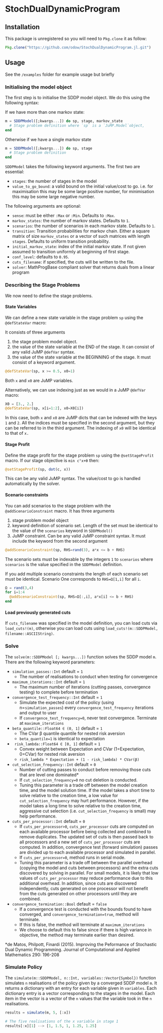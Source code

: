 # StochDualDynamicProgram

<!-- [![Build Status](https://travis-ci.org/odow/StochDualDynamicProgram.jl.svg?branch=master)](https://travis-ci.org/odow/StochDualDynamicProgram.jl)
[![Build status](https://ci.appveyor.com/api/projects/status/t32f352w4ngxappk/branch/master?svg=true)](https://ci.appveyor.com/project/odow/stochdualdynamicprogram-jl/branch/master)
[![codecov.io](https://codecov.io/github/odow/StochDualDynamicProgram.jl/coverage.svg?branch=master)](https://codecov.io/github/odow/StochDualDynamicProgram.jl?branch=master) -->

## Installation
This package is unregistered so you will need to `Pkg.clone` it as follow:
```julia
Pkg.clone("https://github.com/odow/StochDualDynamicProgram.jl.git")
```

## Usage
See the `/examples` folder for example usage but briefly

### Initialising the model object
The first step is to initialise the SDDP model object. We do this using the following syntax:

If we have more than one markov state:
```julia
m = SDDPModel([;kwargs...]) do sp, stage, markov_state
  # Stage problem definition where `sp` is a `JuMP.Model`object,
end
```


Otherwise if we have a single markov state
```julia
m = SDDPModel([;kwargs...]) do sp, stage
  # Stage problem definition
end
```

`SDDPModel` takes the following keyword arguments. The first two are essential:
+ `stages`: the number of stages in the model
+ `value_to_go_bound`: a valid bound on the initial value/cost to go. i.e. for maximisation this may be some large positive number, for minimisation this may be some large negative number.

The following arguments are optional:
- `sense`: must be either `:Max` or `:Min`. Defaults to `:Max`.
- `markov_states`: the number of markov states. Defaults to `1`.
- `scenarios`: the number of scenarios in each markov state. Defaults to `1`.
- `transition`: Transition probabilities for markov chain. Either a square matrix of size `markov_states` or a vector of such matrices with length `stages`. Defaults to uniform transition probability.
- `initial_markov_state`: index of the initial markov state. If not given assumed to transition uniformly at beginning of first stage.
- `conf_level`: defaults to `0.95`.
- `cuts_filename`: if specified, the cuts will be written to the file.
- `solver`: MathProgBase compliant solver that returns duals from a linear program

### Describing the Stage Problems
We now need to define the stage problems.

#### State Variables
We can define a new state variable in the stage problem `sp` using the `@defStateVar` macro:

It consists of three arguments

1. the stage problem model object.
2. the value of the state variable at the END of the stage. It can consist of any valid JuMP `@defVar` syntax.
3. the value of the state variable at the BEGINNING of the stage. It must consist of a keyword argument.

```julia
@defStateVar(sp, x >= 0.5, x0=1)
```
Both `x` and `x0` are JuMP variables.

Alternatively, we can use indexing just as we would in a JuMP `@defVar` macro:
```julia
X0 = [3., 2.]
@defStateVar(sp, x[i=1:2], x0=X0[i])
```
In this case, both `x` and `x0` are JuMP dicts that can be indexed with the keys `1` and `2`.
All the indices must be specified in the second argument, but they can be referred to in the third argument. The indexing of `x0` will be identical to that of `x.`

#### Stage Profit
Define the stage profit for the stage problem `sp` using the `@setStageProfit` macro. If our stage objective is `min cᵀx+θ` then:
```julia
@setStageProfit(sp, dot(c, x))
```
This can be any valid JuMP syntax. The value/cost to go is handled automatically by the solver.

#### Scenario constraints
You can add scenarios to the stage problem with the `@addScenarioConstraint` macro. It has three arguments
1. stage problem model object
2. keyword definition of scenario set. Length of the set must be identical to the value of the `scenarios` keyword in `SDDPModel()`
3. JuMP constraint. Can be any valid JuMP constraint syntax. It must include the keyword from the second argument

```julia
@addScenarioConstraint(sp, RHS=rand(3), a*x <= b + RHS)
```
The scenario sets must be indexable by the integers `1` to `scenarios` where `scenarios` is the value specified in the `SDDPModel` definition.

If you add multiple scenario constraints the length of each scenario set must be identical. Scenario One corresponds to `RHS=Ω[1,i]` for all `i`.

```julia
Ω = rand(3,4)
for i=1:4
  @addScenarioConstraint(sp, RHS=Ω[:,i], a*x[i] <= b + RHS)
end
```

#### Load previously generated cuts
If `cuts_filename` was specified in the model definition, you can load cuts via `load_cuts!(m)`, otherwise you can load cuts using `load_cuts!(m::SDDPModel, filename::ASCIIString)`.

### Solve
The `solve(m::SDDPModel [; kwargs...])` function solves the SDDP model `m`. There are the following keyword parameters:
- `simulation_passes::Int` default = `1`
  - The number of realisations to conduct when testing for convergence
- `maximum_iterations::Int` default = `1`
  - The maximum number of iterations (cutting passes, convergence testing) to complete before termination
- `convergence_test_frequency::Int` default = `1`
  - Simulate the expected cost of the policy (using n=`simulation_passes`) every `convergence_test_frequency` iterations and output to user
  - If `convergence_test_frequency=0`, never test convergence. Terminate at `maximum_iterations`
- `beta_quantile::Float64 ∈ (0, 1]` default = `1`
  - The CVar β quantile quantile for nested risk aversion
  - `beta_quantile=1` is identical to expectation
- ` risk_lambda::Float64 ∈ [0, 1]` default = `1`
  - Convex weight between Expectation and CVar (1=Expectation, 0=CVar) for nested risk aversion
  - `risk_lambda * Expectation + (1 - risk_lambda) * CVar(β)`
- `cut_selection_frequency::Int` default = `0`
  - Number of cutting passes to conduct before removing those cuts that are level one dominated*
  - If `cut_selection_frequency=0` no cut deletion is conducted.
  - Tuning this parameter is a trade off between the model creation time, and the model solution time. If the model takes a short time to solve relative to the creation time, a low value for `cut_selection_frequency` may hurt performance. However, if the model takes a long time to solve relative to the creation time, aggressive cut selection (i.e.  `cut_selection_frequency` is small) may help performance.
- `cuts_per_processor::Int` default = `0`
  - If `cuts_per_processor>0`, `cuts_per_processor` cuts are computed on each available processor before being collected and combined to remove duplicates. The updated set of cuts is then passed back to all processors and a new set of `cuts_per_processor` cuts are computed. In addition, convergence test (forward simulation) passes are divided up to each available processor and simulated in parallel.
  - If `cuts_per_processor=0`, method runs in serial mode.
  - Tuning this parameter is a trade off between the parallel overhead (copying the model and cuts between processors) and the extra cuts discovered by solving in parallel. For small models, it is likely that low values of `cuts_per_processor` may reduce performance due to this additional overhead. In addition, since cuts are discovered independently, cuts generated on one processor will not benefit from the cuts generated on other processors until they are combined.
- `convergence_termination::Bool` default = `false`
  - If a convergence test is conducted with the bounds found to have converged, and `convergence_termination=true`, method will terminate.
  - If this is false, the method will terminate at `maximum_iterations`
  - We choose to default this to false since if there is high variance in objective, the method may terminate earlier than desired.

\*de Matos, Philpott, Finardi (2015). Improving the Peformance of Stochastic Dual Dynamic Programming. Journal of Computational and Applied Mathematics 290: 196-208

### Simulate Policy
The `simulate(m::SDDPModel, n::Int, variables::Vector{Symbol})` function simulates `n` realisations of the policy given by a converged SDDP model `m`. It returns a dictionary with an entry for each variable given in `variables`. Each dictionary entry is a vector corresponding to the stages in the model. Each item in the vector is a vector of the `n` values that the variable took in the `n` realisations.

```julia
results = simulate(m, 5, [:x])

# The five realisations of the x variable in stage 1
results[:x][1] --> [1, 1.5, 1, 1.25, 1.25]
```
